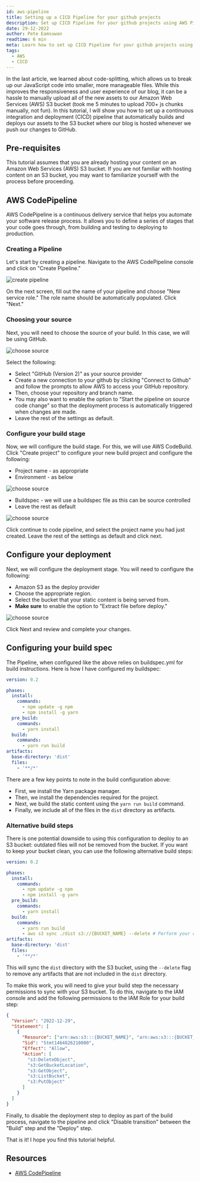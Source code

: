 ```yaml
---
id: aws-pipeline
title: Setting up a CICD Pipeline for your github projects
description: Set up CICD Pipeline for your github projects using AWS Pipeline, to deploy your static content automatically.
date: 29-12-2022
author: Pete Eamsuwan
readtime: 6 min
meta: Learn how to set up CICD Pipeline for your github projects using AWS Pipeline, to deploy your static content automatically.
tags:
  - AWS
  - CICD
---
```


In the last article, we learned about code-splitting, which allows us to break up our JavaScript code into smaller, more manageable files. While this improves the responsiveness and user experience of our blog, it can be a hassle to manually upload all of the new assets to our Amazon Web Services (AWS) S3 bucket (took me 5 minutes to upload 700+ js chunks manually, not fun). In this tutorial, I will show you how to set up a continuous integration and deployment (CICD) pipeline that automatically builds and deploys our assets to the S3 bucket where our blog is hosted whenever we push our changes to GitHub.

## Pre-requisites

This tutorial assumes that you are already hosting your content on an Amazon Web Services (AWS) S3 bucket. If you are not familiar with hosting content on an S3 bucket, you may want to familiarize yourself with the process before proceeding.

## AWS CodePipeline

AWS CodePipeline is a continuous delivery service that helps you automate your software release process. It allows you to define a series of stages that your code goes through, from building and testing to deploying to production.

### Creating a Pipeline

Let's start by creating a pipeline. Navigate to the AWS CodePipeline console and click on "Create Pipeline."

![create pipeline](/post-img/aws-pipeline-0.JPG)

On the next screen, fill out the name of your pipeline and choose "New service role." The role name should be automatically populated. Click "Next."

### Choosing your source

Next, you will need to choose the source of your build. In this case, we will be using GitHub.

![choose source](/post-img/aws-pipeline-1.JPG)

Select the following:

- Select "GitHub (Version 2)" as your source provider
- Create a new connection to your github by clicking "Connect to Github" and follow the prompts to allow AWS to access your GitHub repository.
- Then, choose your repository and branch name.
- You may also want to enable the option to "Start the pipeline on source code change" so that the deployment process is automatically triggered when changes are made.
- Leave the rest of the settings as default.

### Configure your build stage

Now, we will configure the build stage. For this, we will use AWS CodeBuild.
Click "Create project" to configure your new build project and configure the following:

- Project name - as appropriate
- Environment - as below

![choose source](/post-img/aws-pipeline-2.JPG)

- Buildspec - we will use a buildspec file as this can be source controlled
- Leave the rest as default

![choose source](/post-img/aws-pipeline-3.JPG)

Click continue to code pipeline, and select the project name you had just created. Leave the rest of the settings as default and click next.

## Configure your deployment

Next, we will configure the deployment stage. You will need to configure the following:

- Amazon S3 as the deploy provider
- Choose the appropriate region.
- Select the bucket that your static content is being served from. 
- **Make sure** to enable the option to "Extract file before deploy."

![choose source](/post-img/aws-pipeline-4.JPG)

Click Next and review and complete your changes.

## Configuring your build spec

The Pipeline, when configured like the above relies on buildspec.yml for build instructions. Here is how I have configured my buildspec:

```yaml
version: 0.2

phases:
  install:
    commands:
      - npm update -g npm
      - npm install -g yarn
  pre_build:
    commands:
      - yarn install
  build:
    commands:
      - yarn run build
artifacts:
  base-directory: 'dist'
  files:
    - '**/*'
```

There are a few key points to note in the build configuration above:

- First, we install the Yarn package manager.
- Then, we install the dependencies required for the project.
- Next, we build the static content using the `yarn run build` command.
- Finally, we include all of the files in the `dist` directory as artifacts.

### Alternative build steps

There is one potential downside to using this configuration to deploy to an S3 bucket: outdated files will not be removed from the bucket. If you want to keep your bucket clean, you can use the following alternative build steps:

```yaml
version: 0.2

phases:
  install:
    commands:
      - npm update -g npm
      - npm install -g yarn
  pre_build:
    commands:
      - yarn install
  build:
    commands:
      - yarn run build
      - aws s3 sync ./dist s3://{BUCKET_NAME} --delete # Perform your deployment as part of the build step
artifacts:
  base-directory: 'dist'
  files:
    - '**/*'
```

This will sync the `dist` directory with the S3 bucket, using the `--delete` flag to remove any artifacts that are not included in the `dist` directory.

To make this work, you will need to give your build step the necessary permissions to sync with your S3 bucket. To do this, navigate to the IAM console and add the following permissions to the IAM Role for your build step:

```json
{
  "Version": "2022-12-29",
  "Statement": [
    {
      "Resource": ["arn:aws:s3:::{BUCKET_NAME}", "arn:aws:s3:::{BUCKET_NAME}/*"],
      "Sid": "Stmt1464826210000",
      "Effect": "Allow",
      "Action": [
        "s3:DeleteObject",
        "s3:GetBucketLocation",
        "s3:GetObject",
        "s3:ListBucket",
        "s3:PutObject"
      ]
    }
  ]
}
```

Finally, to disable the deployment step to deploy as part of the build process, navigate to the pipeline and click "Disable transition" between the "Build" step and the "Deploy" step.

That is it! I hope you find this tutorial helpful.

## Resources

- [AWS CodePipeline](https://aws.amazon.com/codepipeline/)
